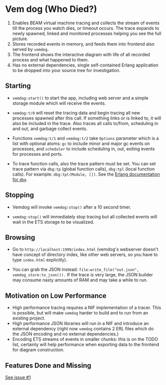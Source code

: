 # Vem dog (Who Died?)

1. Enables BEAM virtual machine tracing and collects the stream of events till the process
   you watch dies, or timeout occurs. The trace expands to newly spawned, linked and monitored processes helping you see
   the full picture.
2. Stores recorded events in memory, and feeds them into frontend also served by `vemdog`.
3. The frontend shows the interactive diagram with life of all recorded process and what happened to them.
4. Has no external dependencies, single self-contained Erlang application to be dropped into your source tree
   for investigation.

## Starting

* `vemdog:start()` to start the app, including web server and a simple storage module which will receive the events.

* `vemdog:t/0` will reset the tracing data and begin tracing all new processes spawned after this call. If
  something links or is linked to, it will also be included in the trace. Also traces all calls to/from, scheduling in
  and out, and garbage collect events.

* Functions `vemdog:t/1` and `vemdog:t/2` take `Options` parameter which is a list with optional
  atoms: `gc` to include minor and major gc events on processes, and `scheduler` to include scheduling in, out, exiting
  events for processes and ports.

* To trace function calls, also the trace pattern must be set. You can set trace pattern via `dbg:tp` (global function
  calls), `dbg:tpl` (local function calls). For example: `dbg:tpl(Module, [])`. See
  the [Erlang documentation for `dbg`](https://www.erlang.org/doc/man/dbg.html#tp-2).

## Stopping

* Vemdog will invoke `vemdog:stop()` after a 10 second timer.

* `vemdog:stop()` will immediately stop tracing but all collected events will wait in the ETS storage to be
  visualized.

## Browsing

* Go to `http://localhost:1999/index.html` (vemdog's webserver doesn't have concept of directory index, like other web
  servers, so you have to type `index.html` explicitly).

* You can grab the JSON instead: `file:write_file("out.json", vemdog_store:to_json()).` If the trace is very large, the
  JSON builder may consume nasty amounts of RAM and may take a while to run.

## Motivation on Low Performance

* High performance tracing requires a NIF implementation of a tracer. This is possible, but will make `vemdog` harder to
  build and to run from an existing project.
* High performance JSON libraries will run in a NIF and introduce an external dependency (right now `vemdog` contains 2
  ERL files which do the JSON encoding and no external dependencies.)
* Encoding ETS streams of events in smaller chunks: this is on the TODO list, certainly will help performance when
  exporting data to the frontend for diagram construction.

## Features Done and Missing

[See issue #1](https://github.com/kvakvs/vemdog/issues/1)